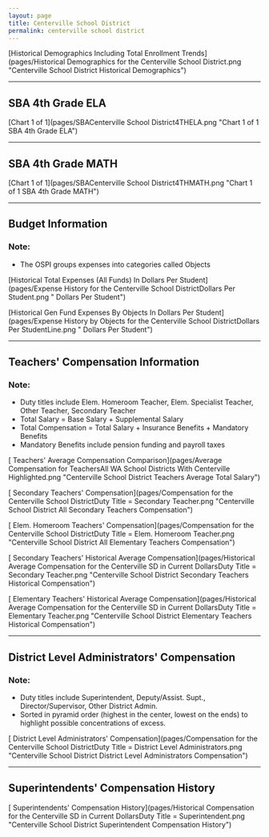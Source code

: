 ```yaml
---
layout: page
title: Centerville School District
permalink: centerville school district
---
```



[Historical Demographics Including Total Enrollment Trends](pages/Historical Demographics for the Centerville School District.png "Centerville School District Historical Demographics")

___

## SBA 4th Grade ELA

[Chart 1 of 1](pages/SBACenterville School District4THELA.png "Chart 1 of 1 SBA 4th Grade ELA")


___

## SBA 4th Grade MATH

[Chart 1 of 1](pages/SBACenterville School District4THMATH.png "Chart 1 of 1 SBA 4th Grade MATH")


___

## Budget Information
### Note:
- The OSPI groups expenses into categories called Objects

[Historical Total Expenses (All Funds) In Dollars Per Student](pages/Expense History for the Centerville School DistrictDollars Per Student.png " Dollars Per Student")

[Historical Gen Fund Expenses By Objects In Dollars Per Student](pages/Expense History by Objects for the Centerville School DistrictDollars Per StudentLine.png " Dollars Per Student")


___

## Teachers' Compensation Information
### Note:
- Duty titles include Elem. Homeroom Teacher, Elem. Specialist Teacher, Other Teacher, Secondary Teacher
- Total Salary = Base Salary + Supplemental Salary
- Total Compensation = Total Salary + Insurance Benefits + Mandatory Benefits
- Mandatory Benefits include pension funding and payroll taxes

[ Teachers' Average Compensation Comparison](pages/Average Compensation for TeachersAll WA School Districts With Centerville Highlighted.png "Centerville School District Teachers Average Total Salary")

[ Secondary Teachers' Compensation](pages/Compensation for the Centerville School DistrictDuty Title = Secondary Teacher.png "Centerville School District All Secondary Teachers Compensation")

[ Elem. Homeroom Teachers' Compensation](pages/Compensation for the Centerville School DistrictDuty Title = Elem. Homeroom Teacher.png "Centerville School District All Elementary Teachers Compensation")

[ Secondary Teachers' Historical Average Compensation](pages/Historical Average Compensation for the Centerville SD in Current DollarsDuty Title = Secondary Teacher.png "Centerville School District Secondary Teachers Historical Compensation")

[ Elementary Teachers' Historical Average Compensation](pages/Historical Average Compensation for the Centerville SD in Current DollarsDuty Title = Elementary Teacher.png "Centerville School District Elementary Teachers Historical Compensation")


___

## District Level Administrators' Compensation

### Note:
- Duty titles include Superintendent, Deputy/Assist. Supt., Director/Supervisor, Other District Admin.
- Sorted in pyramid order (highest in the center, lowest on the ends) to highlight possible concentrations of excess.

[ District Level Administrators' Compensation](pages/Compensation for the Centerville School DistrictDuty Title = District Level Administrators.png "Centerville School District District Level Administrators Compensation")


___

## Superintendents' Compensation History

[ Superintendents' Compensation History](pages/Historical Compensation for the Centerville SD in Current DollarsDuty Title = Superintendent.png "Centerville School District Superintendent Compensation History")

